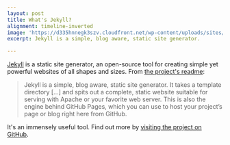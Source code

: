 ```yaml
---
layout: post
title: What's Jekyll?
alignment: timeline-inverted
image: 'https://d335hnnegk3szv.cloudfront.net/wp-content/uploads/sites/621/cache/2015/05/Mobile-Friendly-Banner/2362180970.jpg'
excerpt: Jekyll is a simple, blog aware, static site generator.

---
```


[Jekyll](http://jekyllrb.com) is a static site generator, an open-source tool for creating simple yet powerful websites of all shapes and sizes. From [the project's readme](https://github.com/jekyll/jekyll/blob/master/README.markdown):

> Jekyll is a simple, blog aware, static site generator. It takes a template directory [...] and spits out a complete, static website suitable for serving with Apache or your favorite web server. This is also the engine behind GitHub Pages, which you can use to host your project’s page or blog right here from GitHub.

It's an immensely useful tool. Find out more by [visiting the project on GitHub](https://github.com/jekyll/jekyll).